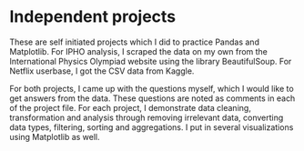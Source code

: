 # Independent projects

These are self initiated projects which I did to practice Pandas and Matplotlib. For IPHO analysis, I scraped the data on my own from the International Physics Olympiad website using the library BeautifulSoup. For Netflix userbase, I got the CSV data from Kaggle. 

For both projects, I came up with the questions myself, which I would like to get answers from the data. These questions are noted as comments in each of the project file. For each project, I demonstrate data cleaning, transformation and analysis through removing irrelevant data, converting data types, filtering, sorting and aggregations. I put in several visualizations using Matplotlib as well.
